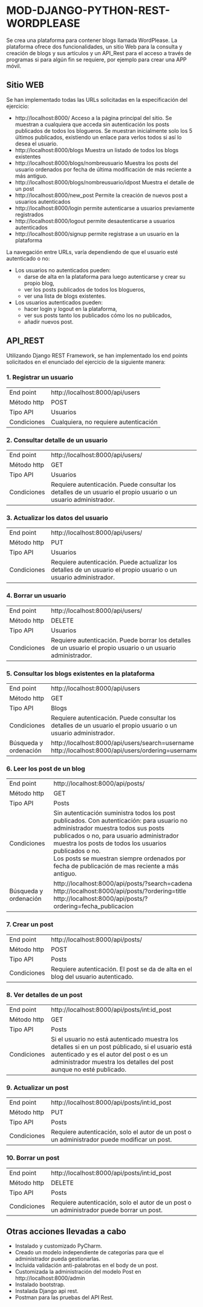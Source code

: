 # MOD-DJANGO-PYTHON-REST-WORDPLEASE

Se crea una plataforma para contener blogs llamada WordPlease. La plataforma ofrece dos funcionalidades, un sitio Web para la consulta y creación de blogs y sus artículos y un API_Rest para el acceso a través de programas si para algún fin se requiere, por ejemplo para crear una APP móvil.

## Sitio WEB

Se han implementado todas las URLs solicitadas en la especificación del ejercicio:

*	http://localhost:8000/ Acceso a la página principal del sitio. Se muestran a cualquiera que acceda sin autenticación los posts publicados de todos los blogueros. Se muestran inicialmente solo los 5 últimos publicados, existiendo un enlace para verlos todos si así lo desea el usuario.
*	http://localhost:8000/blogs  Muestra un listado de todos los blogs existentes
*	http://localhost:8000/blogs/nombreusuario Muestra los posts del usuario ordenados por fecha de última modificación de más reciente a más antiguo.
*	http://localhost:8000/blogs/nombreusuario/idpost Muestra el detalle de un post
*	http://localhost:8000/new_post Permite la creación de nuevos post a usuarios autenticados
*	http://localhost:8000/login permite autenticarse a usuarios previamente registrados
*	http://localhost:8000/logout permite desautenticarse a usuarios autenticados
*	http://localhost:8000/signup permite registrase a un usuario en la plataforma

La navegación entre URLs, varía dependiendo de que el usuario esté autenticado o no:

* Los usuarios no autenticados pueden: 
  * darse de alta en la plataforma para luego autenticarse y crear su propio blog, 
  * ver los posts publicados de todos los blogueros,
  * ver una lista de blogs existentes.
* Los usuarios autenticados pueden: 
  * hacer login y logout en la plataforma, 
  * ver sus posts tanto los publicados cómo los no publicados,
  * añadir nuevos post.

## API_REST

Utilizando Django REST Framework, se han implementado los end points solicitados en el enunciado del ejercicio de la siguiente manera:

### 1. Registrar un usuario

 <table>
   <tr>
      <td>End point</td>
      <td>http://localhost:8000/api/users </td>
   </tr>

   <tr>
      <td>Método http</td>
      <td>POST</td>
   </tr>
    <tr>
      <td>Tipo API</td>
      <td>Usuarios</td>
   </tr>
    <tr>
      <td>Condiciones</td>
      <td>Cualquiera, no requiere autenticación</td>
   </tr>
</table>

### 2. Consultar detalle de un usuario

 <table>
   <tr>
      <td>End point</td>
      <td>http://localhost:8000/api/users/<int:Id_usuario></td>
   </tr>

   <tr>
      <td>Método http</td>
      <td>GET</td>
   </tr>
    <tr>
      <td>Tipo API</td>
      <td>Usuarios</td>
   </tr>
    <tr>
      <td>Condiciones</td>
      <td>Requiere autenticación. Puede consultar los detalles de un usuario el propio usuario o un usuario administrador.</td>
   </tr>
</table>

### 3. Actualizar los datos del usuario

 <table>
   <tr>
      <td>End point</td>
      <td>http://localhost:8000/api/users/<int:Id_usuario></td>
   </tr>

   <tr>
      <td>Método http</td>
      <td>PUT</td>
   </tr>
    <tr>
      <td>Tipo API</td>
      <td>Usuarios</td>
   </tr>
    <tr>
      <td>Condiciones</td>
      <td>Requiere autenticación. Puede actualizar los detalles de un usuario el propio usuario o un usuario administrador.</td>
   </tr>
</table>

### 4. Borrar un usuario

 <table>
   <tr>
      <td>End point</td>
      <td>http://localhost:8000/api/users/<int:Id_usuario></td>
   </tr>

   <tr>
      <td>Método http</td>
      <td>DELETE</td>
   </tr>
    <tr>
      <td>Tipo API</td>
      <td>Usuarios</td>
   </tr>
    <tr>
      <td>Condiciones</td>
      <td>Requiere autenticación. Puede borrar los detalles de un usuario el propio usuario o un usuario administrador.</td>
   </tr>
</table>

### 5. Consultar los blogs existentes en la plataforma

 <table>
   <tr>
      <td>End point</td>
      <td>http://localhost:8000/api/users</td>
   </tr>

   <tr>
      <td>Método http</td>
      <td>GET</td>
   </tr>
    <tr>
      <td>Tipo API</td>
      <td>Blogs</td>
   </tr>
    <tr>
      <td>Condiciones</td>
      <td>Requiere autenticación. Puede consultar los detalles de un usuario el propio usuario o un usuario administrador.</td>
   </tr>
   <tr>
      <td>Búsqueda y ordenación</td>
      <td>http://localhost:8000/api/users/search=username<br/>
http://localhost:8000/api/users/ordering=username
</td>
   </tr>
</table>

### 6. Leer los post de un blog

 <table>
   <tr>
      <td>End point</td>
      <td>http://localhost:8000/api/posts/<str:nombreusuario> </td>
   </tr>

   <tr>
      <td>Método http</td>
      <td>GET</td>
   </tr>
    <tr>
      <td>Tipo API</td>
      <td>Posts</td>
   </tr>
    <tr>
      <td>Condiciones</td>
      <td>Sin autenticación suministra todos los post publicados. Con autenticación: para usuario no administrador muestra todos sus posts publicados o no, para usuario administrador muestra los posts de todos los usuarios publicados o no.
<br/>Los posts se muestran siempre ordenados por fecha de publicación de mas reciente a más antiguo.</td>
   </tr>
   <tr>
      <td>Búsqueda y ordenación</td>
      <td>http://localhost:8000/api/posts/<str:nombreusuario>?search=cadena<br/>
      http://localhost:8000/api/posts/<str:nombreusuario>?ordering=title<br/>
http://localhost:8000/api/posts/<str:nombreusuario>?ordering=fecha_publicacion
</td>
   </tr>
</table>

### 7. Crear un post

 <table>
   <tr>
      <td>End point</td>
      <td>http://localhost:8000/api/posts/<str:nombreusuario></td>
   </tr>

   <tr>
      <td>Método http</td>
      <td>POST</td>
   </tr>
    <tr>
      <td>Tipo API</td>
      <td>Posts</td>
   </tr>
    <tr>
      <td>Condiciones</td>
      <td>Requiere autenticación. El post se da de alta en el blog del usuario autenticado.</td>
   </tr>
</table>

### 8. Ver detalles de un post

 <table>
   <tr>
      <td>End point</td>
      <td>http://localhost:8000/api/posts/int:id_post</td>
   </tr>

   <tr>
      <td>Método http</td>
      <td>GET</td>
   </tr>
    <tr>
      <td>Tipo API</td>
      <td>Posts</td>
   </tr>
    <tr>
      <td>Condiciones</td>
      <td>Si el usuario no está autenticado muestra los detalles si en un post públicado, si el usuario está autenticado y es el autor del post o es un administrador muestra los detalles del post aunque no esté publicado. </td>
   </tr>
</table>

### 9. Actualizar un post

 <table>
   <tr>
      <td>End point</td>
      <td>http://localhost:8000/api/posts/int:id_post</td>
   </tr>

   <tr>
      <td>Método http</td>
      <td>PUT</td>
   </tr>
    <tr>
      <td>Tipo API</td>
      <td>Posts</td>
   </tr>
    <tr>
      <td>Condiciones</td>
      <td> Requiere autenticación, solo el autor de un post o un administrador puede modificar un post. </td>
   </tr>
</table>

### 10.	Borrar un post

 <table>
   <tr>
      <td>End point</td>
      <td>http://localhost:8000/api/posts/int:id_post</td>
   </tr>
   <tr>
      <td>Método http</td>
      <td>DELETE</td>
   </tr>
    <tr>
      <td>Tipo API</td>
      <td>Posts</td>
   </tr>
    <tr>
      <td>Condiciones</td>
      <td> Requiere autenticación, solo el autor de un post o un administrador puede borrar un post.  </td>
   </tr>
</table>

## Otras acciones llevadas a cabo 
-	Instalado y customizado PyCharm.
-	Creado un modelo independiente de categorías para que el administrador pueda gestionarlas.
-	Incluida validación anti-palabrotas en el body de un post. 
-	Customizada la administración del modelo Post en http://localhost:8000/admin
-	Instalado bootstrap.
-	Instalada Django api rest.
-	Postman para las pruebas del API Rest.





